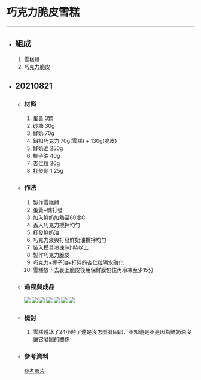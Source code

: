 # 巧克力脆皮雪糕
---
+ ## 組成
  1. 雪糕體
  2. 巧克力脆皮

+ ## 20210821
  + ### 材料
    1. 蛋黃 3顆
    2. 砂糖 30g 
    3. 鮮奶 70g
    4. 鈕扣巧克力   70g(雪糕) + 130g(脆皮)
    5. 鮮奶油   250g
    6. 椰子油   40g
    7. 杏仁粒   20g
    8. 打發劑   1.25g
  
  + ### 作法
    1. 製作雪糕體
    2. 蛋黃+糖打發
    3. 加入鮮奶加熱至80度C
    4. 丟入巧克力攪拌均勻
    5. 打發鮮奶油
    6. 巧克力液與打發鮮奶油攪拌均勻
    7. 裝入模具冷凍6小時以上
    8. 製作巧克力脆皮
    9. 巧克力+椰子油+打碎的杏仁粒隔水融化
    10. 雪糕放下去裹上脆皮後用保鮮膜包住再冷凍至少15分
  
  + ### 過程與成品
    ![](../../Image/20210821_1.jpg)
    ![](../../Image/20210821_2.jpg)
    ![](../../Image/20210821_3.jpg)
    ![](../../Image/20210821_4.jpg)
    ![](../../Image/20210821_5.jpg)
    ![](../../Image/20210821_6.jpg)
    ![](../../Image/20210821_7.jpg)
  
  + ### 檢討
    1. 雪糕體冰了24小時了還是沒怎麼凝固耶，不知道是不是因為鮮奶油沒讓它凝固的關係
  
  + ### 參考資料
    [參考影片](https://youtu.be/FImveZteK1s)
